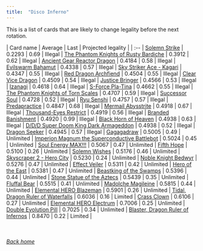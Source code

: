 ```yaml
---
title:  "Disco Inferno"
---
```


This is a list of cards that are likely to change legality before the next rotation.

| Card name | Average | Last | Projected legality |
| :-- |
[Solemn Strike](https://db.ygoprodeck.com/card/?search=Solemn%20Strike) | 0.2293 | 0.69 | Illegal |
[The Phantom Knights of Rusty Bardiche](https://db.ygoprodeck.com/card/?search=The%20Phantom%20Knights%20of%20Rusty%20Bardiche) | 0.3912 | 0.62 | Illegal |
[Ancient Gear Reactor Dragon](https://db.ygoprodeck.com/card/?search=Ancient%20Gear%20Reactor%20Dragon) | 0.4184 | 0.58 | Illegal |
[Evilswarm Bahamut](https://db.ygoprodeck.com/card/?search=Evilswarm%20Bahamut) | 0.4338 | 0.57 | Illegal |
[Sky Striker Ace - Kagari](https://db.ygoprodeck.com/card/?search=Sky%20Striker%20Ace%20-%20Kagari) | 0.4347 | 0.55 | Illegal |
[Red Dragon Archfiend](https://db.ygoprodeck.com/card/?search=Red%20Dragon%20Archfiend) | 0.4504 | 0.55 | Illegal |
[Clear Vice Dragon](https://db.ygoprodeck.com/card/?search=Clear%20Vice%20Dragon) | 0.4509 | 0.54 | Illegal |
[Justice Bringer](https://db.ygoprodeck.com/card/?search=Justice%20Bringer) | 0.4566 | 0.53 | Illegal |
[Izanagi](https://db.ygoprodeck.com/card/?search=Izanagi) | 0.4618 | 0.64 | Illegal |
[S-Force Pla-Tina](https://db.ygoprodeck.com/card/?search=S-Force%20Pla-Tina) | 0.4662 | 0.55 | Illegal |
[The Phantom Knights of Torn Scales](https://db.ygoprodeck.com/card/?search=The%20Phantom%20Knights%20of%20Torn%20Scales) | 0.4707 | 0.59 | Illegal |
[Successor Soul](https://db.ygoprodeck.com/card/?search=Successor%20Soul) | 0.4728 | 0.52 | Illegal |
[Ryu Senshi](https://db.ygoprodeck.com/card/?search=Ryu%20Senshi) | 0.4757 | 0.57 | Illegal |
[Predapractice](https://db.ygoprodeck.com/card/?search=Predapractice) | 0.4847 | 0.68 | Illegal |
[Mermail Abysstrite](https://db.ygoprodeck.com/card/?search=Mermail%20Abysstrite) | 0.4918 | 0.67 | Illegal |
[Thousand-Eyes Restrict](https://db.ygoprodeck.com/card/?search=Thousand-Eyes%20Restrict) | 0.4919 | 0.56 | Illegal |
[Branded Banishment](https://db.ygoprodeck.com/card/?search=Branded%20Banishment) | 0.4920 | 0.99 | Illegal |
[Black Horn of Heaven](https://db.ygoprodeck.com/card/?search=Black%20Horn%20of%20Heaven) | 0.4938 | 0.63 | Illegal |
[D/D/D Super Doom King Dark Armageddon](https://db.ygoprodeck.com/card/?search=D/D/D%20Super%20Doom%20King%20Dark%20Armageddon) | 0.4938 | 0.52 | Illegal |
[Dragon Seeker](https://db.ygoprodeck.com/card/?search=Dragon%20Seeker) | 0.4945 | 0.57 | Illegal |
[Gagagadraw](https://db.ygoprodeck.com/card/?search=Gagagadraw) | 0.5005 | 0.49 | Unlimited |
[Imperion Magnum the Superconductive Battlebot](https://db.ygoprodeck.com/card/?search=Imperion%20Magnum%20the%20Superconductive%20Battlebot) | 0.5024 | 0.45 | Unlimited |
[Soul Energy MAX!!!](https://db.ygoprodeck.com/card/?search=Soul%20Energy%20MAX!!!) | 0.5067 | 0.47 | Unlimited |
[Fifth Hope](https://db.ygoprodeck.com/card/?search=Fifth%20Hope) | 0.5100 | 0.26 | Unlimited |
[Solemn Wishes](https://db.ygoprodeck.com/card/?search=Solemn%20Wishes) | 0.5176 | 0.46 | Unlimited |
[Skyscraper 2 - Hero City](https://db.ygoprodeck.com/card/?search=Skyscraper%202%20-%20Hero%20City) | 0.5230 | 0.24 | Unlimited |
[Noble Knight Bedwyr](https://db.ygoprodeck.com/card/?search=Noble%20Knight%20Bedwyr) | 0.5276 | 0.47 | Unlimited |
[Effect Veiler](https://db.ygoprodeck.com/card/?search=Effect%20Veiler) | 0.5311 | 0.42 | Unlimited |
[Hero of the East](https://db.ygoprodeck.com/card/?search=Hero%20of%20the%20East) | 0.5381 | 0.47 | Unlimited |
[Beastking of the Swamps](https://db.ygoprodeck.com/card/?search=Beastking%20of%20the%20Swamps) | 0.5396 | 0.44 | Unlimited |
[Stone Statue of the Aztecs](https://db.ygoprodeck.com/card/?search=Stone%20Statue%20of%20the%20Aztecs) | 0.5439 | 0.35 | Unlimited |
[Fluffal Bear](https://db.ygoprodeck.com/card/?search=Fluffal%20Bear) | 0.5515 | 0.41 | Unlimited |
[Madolche Magileine](https://db.ygoprodeck.com/card/?search=Madolche%20Magileine) | 0.5815 | 0.44 | Unlimited |
[Elemental HERO Blazeman](https://db.ygoprodeck.com/card/?search=Elemental%20HERO%20Blazeman) | 0.5901 | 0.26 | Unlimited |
[Tidal, Dragon Ruler of Waterfalls](https://db.ygoprodeck.com/card/?search=Tidal,%20Dragon%20Ruler%20of%20Waterfalls) | 0.6036 | 0.16 | Limited |
[Crass Clown](https://db.ygoprodeck.com/card/?search=Crass%20Clown) | 0.6106 | 0.27 | Unlimited |
[Elemental HERO Electrum](https://db.ygoprodeck.com/card/?search=Elemental%20HERO%20Electrum) | 0.7006 | 0.25 | Unlimited |
[Double Evolution Pill](https://db.ygoprodeck.com/card/?search=Double%20Evolution%20Pill) | 0.7025 | 0.34 | Unlimited |
[Blaster, Dragon Ruler of Infernos](https://db.ygoprodeck.com/card/?search=Blaster,%20Dragon%20Ruler%20of%20Infernos) | 0.8470 | 0.22 | Limited |

<br>

###### [Back home](index)